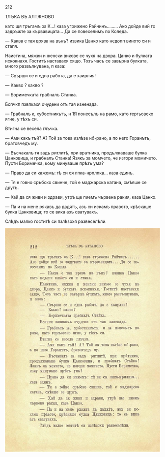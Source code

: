 ﻿212

ТЛЪКА ВЪ АЛТЖНОВО

като щя тръгамъ за К...! каза угрижено Райчинъ......... Ако дойде вий го задръжте за кървавицата... Да се повеселимъ по Коледа.

— Каква е тая врява на вънъ? извика Цанко като недопп виното си и стапя.

Наистина, мяжки и женски викове се чухя на двора. Цанко и булката искокнахя. Гоститѣ наставахя сящо. Тозъ часъ се завърна булката, много развълнувана, п каза:

— Свърши се и една работа, да е хаирлия!

— Какво ? какво ?

— Боримечката грабналъ Станка.

Бспчкп пзвпкахя очудени отъ тая изненада.

— Грабналъ к, хубостникътъ, н 1Я понесълъ на рамо, като гергьовско ягне, у тѣхъ си.

Втигна се весела глъчка.

— Ами какъ тъй? А? Той за това излѣзе нб-рано, а по него Горанътъ, братовчедъ му.

— Въсчакалъ тя задъ ритлитѣ, при вратника, продължаваше булка Цанковица, и грабналъ Станка! Язякъ за момчето, че изгори момичето. Пусти Боримечка, кому минуваше прѣзъ ума?

— Право да си кажемъ: тѣ си ся лпка-нрплпка... каза единъ.

— Тя е говно сръбско свинче, той е маджарска катана, смѣяше се другъ.

— Хай да ся живи и здрави, утрѣ ще пиемъ чървена ракия, каза Цанко.

— Па и на мене рякавъ да дадятъ, азъ си искамъ правото, крѣскаше булка Цанковица; то се вика азъ сватувахъ.

Слѣдъ малко гоститѣ си пзлѣзохя развеселѣли.

![original](../images/239.jpg)

